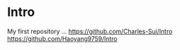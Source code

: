 # Intro
My first repository ...
https://github.com/Charles-Sui/Intro
https://github.com/Haoyang9759/Intro
